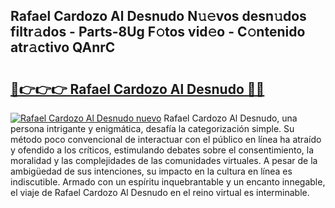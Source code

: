 ## Rafael Cardozo Al Desnudo N𝚞𝚎vos desn𝚞dos filtr𝚊dos - Parts-8Ug F𝚘tos vid𝚎o - C𝚘ntenido atr𝚊ctivo QAnrC

# <h2><a href="http://mb2ueg.tromn.icu/?c=Rafael+Cardozo+Al+Desnudo">🔗👉👉👉 Rafael Cardozo Al Desnudo 🔗🔗</a></h2>

[![Rafael Cardozo Al Desnudo nuevo](https://i.imgur.com/pEAQMta.gif)](http://mb2ueg.tromn.icu/?c=Rafael+Cardozo+Al+Desnudo)
Rafael Cardozo Al Desnudo, una persona intrigante y enigmática, desafía la categorización simple. Su método poco convencional de interactuar con el público en línea ha atraído y ofendido a los críticos, estimulando debates sobre el consentimiento, la moralidad y las complejidades de las comunidades virtuales. A pesar de la ambigüedad de sus intenciones, su impacto en la cultura en línea es indiscutible. Armado con un espíritu inquebrantable y un encanto innegable, el viaje de Rafael Cardozo Al Desnudo en el reino virtual es interminable.
